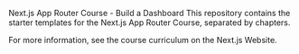 Next.js App Router Course - Build a Dashboard
This repository contains the starter templates for the Next.js App Router Course, separated by chapters.

For more information, see the course curriculum on the Next.js Website.